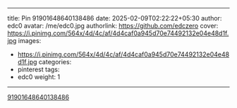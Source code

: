 
---
title: Pin 91901648640138486
date: 2025-02-09T02:22:22+05:30
author: edc0
avatar: /me/edc0.jpg
authorlink: https://github.com/edczero
cover: https://i.pinimg.com/564x/4d/4c/af/4d4caf0a945d70e74492132e04e48d1f.jpg
images:
   - https://i.pinimg.com/564x/4d/4c/af/4d4caf0a945d70e74492132e04e48d1f.jpg
categories:
  - pinterest
tags:
  - edc0
weight: 1
---

<!--more-->

[91901648640138486](https://in.pinterest.com/pin/91901648640138486/)

	